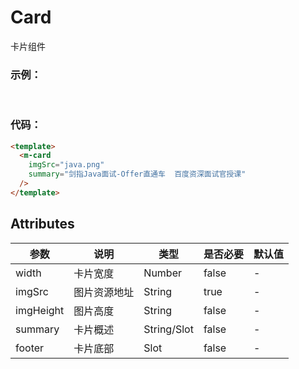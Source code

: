 # Card
卡片组件

### 示例：
<br />
<m-card   
  imgSrc="../java.png"
  summary="剑指Java面试-Offer直通车  百度资深面试官授课"
/>

### 代码：

```html
<template>
  <m-card
    imgSrc="java.png"
    summary="剑指Java面试-Offer直通车  百度资深面试官授课" 
  />
</template>
```

## Attributes
|  参数  |  说明  |  类型  |  是否必要  |  默认值  |
|  ----  |  ----  |  ----  |  ----  |  ----  |
| width  | 卡片宽度 | Number |  false  | - |
| imgSrc  | 图片资源地址 | String | true | - |
| imgHeight  | 图片高度 | String | false | - |
| summary  | 卡片概述 | String/Slot | false | - |
| footer  | 卡片底部 | Slot | false | - |